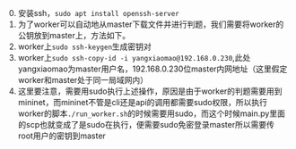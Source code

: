 0. 安装ssh，`sudo apt install openssh-server`
1. 为了worker可以自动地从master下载文件并进行判题，我们需要将worker的公钥放到master上，方法如下。
2. worker上`sudo ssh-keygen`生成密钥对
3. worker上`sudo ssh-copy-id -i yangxiaomao@192.168.0.230`,此处yangxiaomao为master用户名，192.168.0.230位master内网地址（这里假定worker和master处于同一局域网内）
4. 这里要注意，需要用sudo执行上述操作，原因是由于worker的判题需要用到mininet，而mininet不管是cli还是api的调用都需要sudo权限，所以执行worker的脚本`./run_worker.sh`的时候需要用sudo，而这个时候main.py里面的scp也就变成了是sudo在执行，便需要sudo免密登录master所以需要传root用户的密钥到master